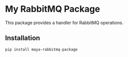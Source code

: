 # My RabbitMQ Package

This package provides a handler for RabbitMQ operations.

## Installation

```sh
pip install maya-rabbitmq-package